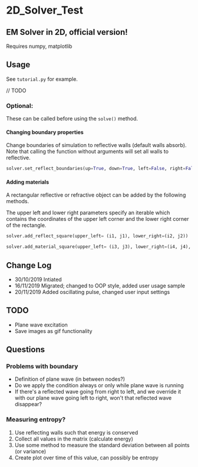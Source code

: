 2D_Solver_Test
==============

## EM Solver in 2D, official version!
Requires numpy, matplotlib

## Usage
See ```tutorial.py``` for example.

// TODO

### Optional:
These can be called before using the ```solve()``` method. 

#### Changing boundary properties
Change boundaries of simulation to reflective walls (default walls absorb).  
Note that calling the function without arguments will set all walls to reflective.
```python
solver.set_reflect_boundaries(up=True, down=True, left=False, right=False)
```

#### Adding materials
A rectangular reflective or refractive object can be added by the following methods.

The upper left and lower right parameters specify an iterable which contains the coordinates of the
upper left corner and the lower right corner of the rectangle.
```python
solver.add_reflect_square(upper_left= (i1, j1), lower_right=(i2, j2))

solver.add_material_square(upper_left= (i3, j3), lower_right=(i4, j4), epsilon_rel, mu_rel)
```

## Change Log


* 30/10/2019 Intiated
* 16/11/2019 Migrated; changed to OOP style, added user usage sample
* 20/11/2019 Added oscillating pulse, changed user input settings

## TODO

* Plane wave excitation
* Save images as gif functionality

## Questions

### Problems with boundary
* Definition of plane wave (in between nodes?)
* Do we apply the condition always or only while plane wave
is running
* If there's a reflected wave going from right to left, and we override it with
our plane wave going left to right, won't that reflected wave disappear?

### Measuring entropy?
1. Use reflecting walls such that energy is conserved
2. Collect all values in the matrix (calculate energy)
3. Use some method to measure the standard deviation between all points (or variance)
4. Create plot over time of this value, can possibly be entropy
